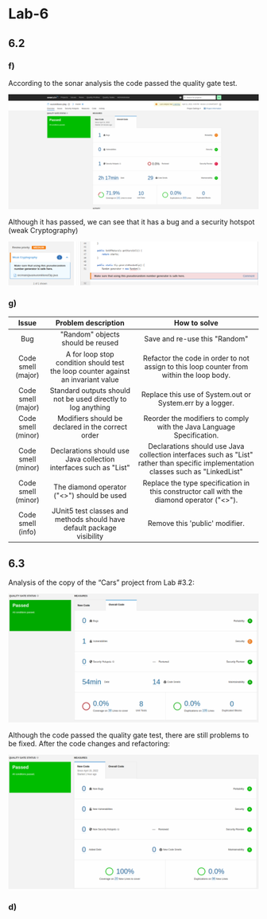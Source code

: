 # Lab-6

## 6.2

### f)

According to the sonar analysis the code passed the quality gate test.

![](img/sonar_analysis.png)

Although it has passed, we can see that it has a bug and a security hotspot (weak Cryptography)

![](img/weak.png)

### g)

|     **Issue**      |                              **Problem description**                              |                                                          **How to solve**                                                          |
| :----------------: | :-------------------------------------------------------------------------------: | :--------------------------------------------------------------------------------------------------------------------------------: |
|        Bug         |                         "Random" objects should be reused                         |                                                   Save and re-use this "Random"                                                    |
| Code smell (major) | A for loop stop condition should test the loop counter against an invariant value |                      Refactor the code in order to not assign to this loop counter from within the loop body.                      |
| Code smell (major) |           Standard outputs should not be used directly to log anything            |                                     Replace this use of System.out or System.err by a logger.                                      |
| Code smell (minor) |                 Modifiers should be declared in the correct order                 |                               Reorder the modifiers to comply with the Java Language Specification.                                |
| Code smell (minor) |         Declarations should use Java collection interfaces such as "List"         | Declarations should use Java collection interfaces such as "List" rather than specific implementation classes such as "LinkedList" |
| Code smell (minor) |                    The diamond operator ("<>") should be used                     |                     Replace the type specification in this constructor call with the diamond operator ("<>").                      |
| Code smell (info)  |      JUnit5 test classes and methods should have default package visibility       |                                                   Remove this 'public' modifier.                                                   |

## 6.3

Analysis of the copy of the “Cars” project from Lab #3.2:

![](img/antes_lab6_3.png)

Although the code passed the quality gate test, there are still problems to be fixed.
After the code changes and refactoring:

![](img/depois_lab6_3.png)

### d)
